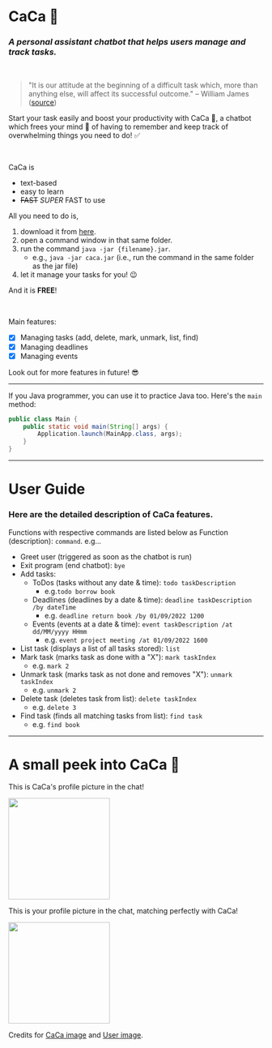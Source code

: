 # CaCa 🤖

### _A personal assistant chatbot that helps users manage and track tasks._

<br> 

> "It is our attitude at the beginning of a difficult task which, more than anything else, will affect its successful outcome." – William James ([source](https://www.brainyquote.com/quotes/william_james_157168))

Start your task easily and boost your productivity with CaCa 🤖, a chatbot which frees your mind 🤯 of having to remember and keep track of overwhelming things you need to do! ✅

<br>

CaCa is
- text-based
- easy to learn
- ~~FAST~~ _SUPER_ FAST to use

All you need to do is,
1. download it from [here](https://github.com/carriezhengjr/ip/releases/tag/A-Jar).
2. open a command window in that same folder.
3. run the command `java -jar {filename}.jar`. 
    - e.g., `java -jar caca.jar` (i.e., run the command in the same folder as the jar file)
4. let it manage your tasks for you! 😉

And it is **FREE**!

<br>

Main features:
- [x] Managing tasks (add, delete, mark, unmark, list, find)
- [x] Managing deadlines
- [x] Managing events

Look out for more features in future! 😎

<hr>

If you Java programmer, you can use it to practice Java too. Here's the `main` method:
```java
public class Main {
    public static void main(String[] args) {
        Application.launch(MainApp.class, args);
    }
}
```

<hr>

# User Guide

### Here are the detailed description of CaCa features.

Functions with respective commands are listed below as Function (description): `command`. e.g...
- Greet user (triggered as soon as the chatbot is run)
- Exit program (end chatbot): `bye`
- Add tasks:
    - ToDos (tasks without any date & time): `todo taskDescription`
        - e.g.`todo borrow book`
    - Deadlines (deadlines by a date & time): `deadline taskDescription /by dateTime`
        - e.g. `deadline return book /by 01/09/2022 1200`
    - Events (events at a date & time): `event taskDescription /at dd/MM/yyyy HHmm`
        - e.g. `event project meeting /at 01/09/2022 1600`
- List task (displays a list of all tasks stored): `list`
- Mark task (marks task as done with a "X"): `mark taskIndex` 
    - e.g. `mark 2`
- Unmark task (marks task as not done and removes "X"): `unmark taskIndex`
    - e.g. `unmark 2`
- Delete task (deletes task from list): `delete taskIndex`
    - e.g. `delete 3`
- Find task (finds all matching tasks from list): `find task`
    - e.g. `find book`

<hr>

# A small peek into CaCa 🤫

This is CaCa's profile picture in the chat!

<img src="https://user-images.githubusercontent.com/97394017/187884738-5b1159c7-362f-4e1d-b161-1da7d3ccff56.jpg" width="200">

This is your profile picture in the chat, matching perfectly with CaCa!

<img src="https://user-images.githubusercontent.com/97394017/187886431-1089218b-978f-42bf-8561-2a9cf4265897.jpg" width="200">

Credits for [CaCa image](https://m.duitang.com/blog/?id=1325275816) and [User image](https://m.duitang.com/blog/?id=1325275817).

